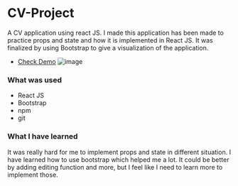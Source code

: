 # CV-Project

A CV application using react JS.
I made this application has been made to practice props and state and how it is implemented in React JS.
It was finalized by using Bootstrap to give a visualization of the application.

 - [Check Demo](https://jameshan2002.github.io/cv-project/)
![image](https://user-images.githubusercontent.com/77949696/127424944-30ba702a-37b2-4106-953b-af40d7310a43.png)


### What was used
- React JS
- Bootstrap
- npm
- git



### What I have learned
It was really hard for me to implement props and state in different situation. I have learned how to use bootstrap which helped me a lot. It could be better by adding editing function and more, but I feel like I need to learn more to implement those.
